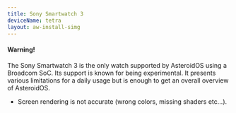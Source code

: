 ```yaml
---
title: Sony Smartwatch 3
deviceName: tetra
layout: aw-install-simg
---
```

<div class="callout callout-warning">
    <h4>Warning!</h4>
    <p>The Sony Smartwatch 3 is the only watch supported by AsteroidOS using a Broadcom SoC. Its support is known for being experimental. It presents various limitations for a daily usage but is enough to get an overall overview of AsteroidOS.</p>
    <ul>
        <li>Screen rendering is not accurate (wrong colors, missing shaders etc...).</li>
    </ul>
</div>
